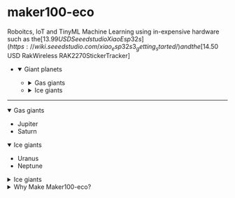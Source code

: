 # maker100-eco
Roboitcs, IoT and TinyML Machine Learning using in-expensive hardware such as the[$13.99 USD Seeedstudio XiaoEsp32s](https://wiki.seeedstudio.com/xiao_esp32s3_getting_started/) and the [$14.50 USD RakWireless RAK2270StickerTracker]








<ul class="tree">
  <li>
    <details open>
      <summary>Giant planets</summary>
      <ul>
        <li>
          <details>
            <summary>Gas giants</summary>
            <ul>
              <li>Jupiter</li>
              <li>Saturn</li>
            </ul>
          </details>
        </li>
        <li>
          <details>
            <summary>Ice giants</summary>
            <ul>
              <li>Uranus</li>
              <li>Neptune</li>
            </ul>
          </details>
        </li>
      </ul>
    </details>
  </li>
</ul>







-----






<span class="tree"> 
  <details open><summary>Gas giants</summary>
    <ul>
        <li>Jupiter</li>
        <li>Saturn</li>
    </ul>
    </details>

  <details open> <summary>Ice giants</summary>
            <ul>
              <li>Uranus</li>
              <li>Neptune</li>
            </ul>
  </details>
  
  <details closed> <summary>Ice giants</summary>
            <ul>
              <li>Uranus</li>
              <li>Neptune</li>
            </ul>
  </details>


  <details closed> <summary>Why Make Maker100-eco?</summary>
The arduino PortentaH7 with LoRa Vision Shield is an encredible TinyML device that can do amazing things and has been a joy to teach, but I am part of an international group trying to bring tinyML to the students in developing countries and the Arduino Portenta is just too expensive for students explorations.
  </details>

  
</span>


